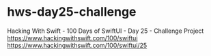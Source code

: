 # hws-day25-challenge
Hacking With Swift - 100 Days of SwiftUI - Day 25 - Challenge Project
https://www.hackingwithswift.com/100/swiftui
https://www.hackingwithswift.com/100/swiftui/25
